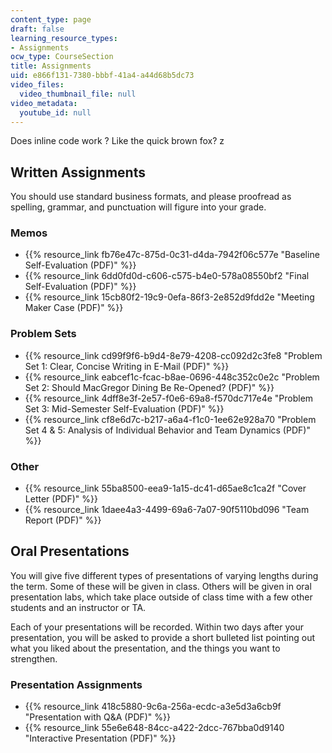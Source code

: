 ```yaml
---
content_type: page
draft: false
learning_resource_types:
- Assignments
ocw_type: CourseSection
title: Assignments
uid: e866f131-7380-bbbf-41a4-a44d68b5dc73
video_files:
  video_thumbnail_file: null
video_metadata:
  youtube_id: null
---
```

Does inline code work ? Like the quick brown fox? z

## Written Assignments

You should use standard business formats, and please proofread as spelling, grammar, and punctuation will figure into your grade.

### Memos

- {{% resource_link fb76e47c-875d-0c31-d4da-7942f06c577e "Baseline Self-Evaluation (PDF)" %}}
- {{% resource_link 6dd0fd0d-c606-c575-b4e0-578a08550bf2 "Final Self-Evaluation (PDF)" %}}
- {{% resource_link 15cb80f2-19c9-0efa-86f3-2e852d9fdd2e "Meeting Maker Case (PDF)" %}}

### Problem Sets

- {{% resource_link cd99f9f6-b9d4-8e79-4208-cc092d2c3fe8 "Problem Set 1: Clear, Concise Writing in E-Mail (PDF)" %}}
- {{% resource_link eabcef1c-fcac-b8ae-0696-448c352c0e2c "Problem Set 2: Should MacGregor Dining Be Re-Opened? (PDF)" %}}
- {{% resource_link 4dff8e3f-2e57-f0e6-69a8-f570dc717e4e "Problem Set 3: Mid-Semester Self-Evaluation (PDF)" %}}
- {{% resource_link cf8e6d7c-b217-a6a4-f1c0-1ee62e928a70 "Problem Set 4 & 5: Analysis of Individual Behavior and Team Dynamics (PDF)" %}}

### Other

- {{% resource_link 55ba8500-eea9-1a15-dc41-d65ae8c1ca2f "Cover Letter (PDF)" %}}
- {{% resource_link 1daee4a3-4499-69a6-7a07-90f5110bd096 "Team Report (PDF)" %}}

## Oral Presentations

You will give five different types of presentations of varying lengths during the term. Some of these will be given in class. Others will be given in oral presentation labs, which take place outside of class time with a few other students and an instructor or TA.

Each of your presentations will be recorded. Within two days after your presentation, you will be asked to provide a short bulleted list pointing out what you liked about the presentation, and the things you want to strengthen.

### Presentation Assignments

- {{% resource_link 418c5880-9c6a-256a-ecdc-a3e5d3a6cb9f "Presentation with Q&A (PDF)" %}}
- {{% resource_link 55e6e648-84cc-a422-2dcc-767bba0d9140 "Interactive Presentation (PDF)" %}}